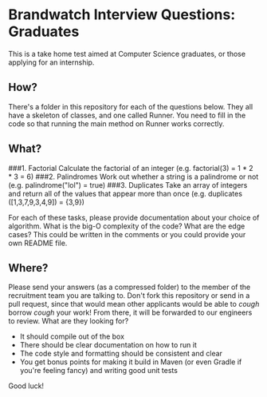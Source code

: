 Brandwatch Interview Questions: Graduates
=========================================

This is a take home test aimed at Computer Science graduates, or those applying for an internship.

## How?
There's a folder in this repository for each of the questions below. They all have a skeleton of classes, and one called Runner. You need to fill in the code so that running the main method on Runner works correctly. 

## What?
###1. Factorial
Calculate the factorial of an integer (e.g. factorial(3) = 1 * 2 * 3 = 6)
###2. Palindromes
Work out whether a string is a palindrome or not (e.g. palindrome("lol") = true)
###3. Duplicates
Take an array of integers and return all of the values that appear more than once (e.g. duplicates ([1,3,7,9,3,4,9]) = {3,9})

For each of these tasks, please provide documentation about your choice of algorithm. What is the big-O complexity of the code? What are the edge cases? This could be written in the comments or you could provide your own README file.

## Where?
Please send your answers (as a compressed folder) to the member of the recruitment team you are talking to. Don't fork this repository or send in a pull request, since that would mean other applicants would be able to *cough* borrow *cough* your work! From there, it will be forwarded to our engineers to review. What are they looking for?

* It should compile out of the box
* There should be clear documentation on how to run it
* The code style and formatting should be consistent and clear
* You get bonus points for making it build in Maven (or even Gradle if you're feeling fancy) and writing good unit tests

Good luck!
